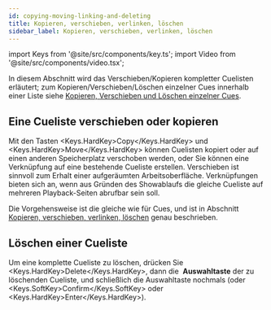 ```yaml
---
id: copying-moving-linking-and-deleting
title: Kopieren, verschieben, verlinken, löschen
sidebar_label: Kopieren, verschieben, verlinken, löschen
---
```


import Keys from '@site/src/components/key.ts';
import Video from '@site/src/components/video.tsx';

In diesem Abschnitt wird das Verschieben/Kopieren kompletter Cuelisten
erläutert; zum Kopieren/Verschieben/Löschen einzelner Cues innerhalb
einer Liste siehe [Kopieren, Verschieben und Löschen einzelner Cues](editing-cue-lists.md#kopieren-verschieben-und-löschen-einzelner-cues).

## Eine Cueliste verschieben oder kopieren

Mit den Tasten <Keys.HardKey>Copy</Keys.HardKey> und <Keys.HardKey>Move</Keys.HardKey> können Cuelisten 
kopiert oder auf einen anderen Speicherplatz verschoben
werden, oder Sie können eine Verknüpfung auf eine bestehende Cueliste
erstellen. Verschieben ist sinnvoll zum Erhalt einer aufgeräumten
Arbeitsoberfläche. Verknüpfungen bieten sich an, wenn aus Gründen des
Showablaufs die gleiche Cueliste auf mehreren Playback-Seiten abrufbar
sein soll.

Die Vorgehensweise ist die gleiche wie für Cues, und ist in Abschnitt
[Kopieren, verschieben, verlinken, löschen](../cues/copying-moving-linking-and-deleting.md) genau beschrieben.

## Löschen einer Cueliste

Um eine komplette Cueliste zu löschen, drücken Sie <Keys.HardKey>Delete</Keys.HardKey>, dann die
&nbsp;**Auswahltaste** der zu löschenden Cueliste, und schließlich die
Auswahltaste nochmals (oder <Keys.SoftKey>Confirm</Keys.SoftKey> oder <Keys.HardKey>Enter</Keys.HardKey>).
